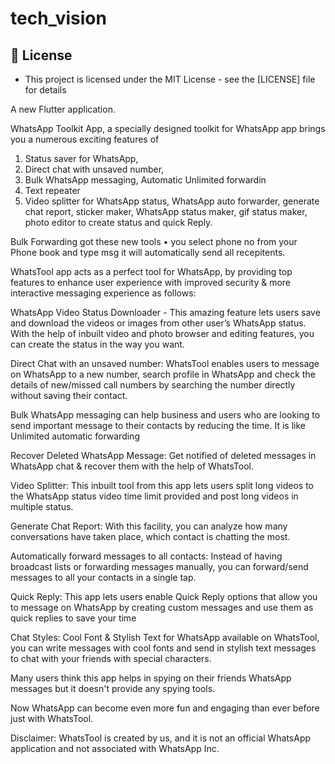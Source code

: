 # tech_vision

## 🔑 License
- This project is licensed under the MIT License - see the [LICENSE] file for details



A new Flutter application.        

WhatsApp Toolkit App, a specially designed toolkit for WhatsApp app brings you a numerous exciting features of

1. Status saver for WhatsApp,
2. Direct chat with unsaved number,
3. Bulk WhatsApp messaging, Automatic Unlimited forwardin
4. Text repeater
7. Video splitter for WhatsApp status,
WhatsApp auto forwarder, generate chat report, sticker maker, WhatsApp status maker, gif status maker, photo editor to create status and quick Reply.

Bulk Forwarding got these new tools
• you select phone no from your Phone book and type msg it will automatically send all recepitents.

WhatsTool app acts as a perfect tool for WhatsApp, by providing top features to enhance user experience with improved security & more interactive messaging experience as follows:

WhatsApp Video Status Downloader - This amazing feature lets users save and download the videos or images from other user’s WhatsApp status. With the help of inbuilt video and photo browser and editing features, you can create the status in the way you want.

Direct Chat with an unsaved number: WhatsTool enables users to message on WhatsApp to a new number, search profile in WhatsApp and check the details of new/missed call numbers by searching the number directly without saving their contact.

Bulk WhatsApp messaging can help business and users who are looking to send important message to their contacts by reducing the time. It is like Unlimited automatic forwarding

Recover Deleted WhatsApp Message: Get notified of deleted messages in WhatsApp chat & recover them with the help of WhatsTool.

Video Splitter: This inbuilt tool from this app lets users split long videos to the WhatsApp status video time limit provided and post long videos in multiple status.

Generate Chat Report: With this facility, you can analyze how many conversations have taken place, which contact is chatting the most.

Automatically forward messages to all contacts: Instead of having broadcast lists or forwarding messages manually, you can forward/send messages to all your contacts in a single tap.

Quick Reply: This app lets users enable Quick Reply options that allow you to message on WhatsApp by creating custom messages and use them as quick replies to save your time

Chat Styles: Cool Font & Stylish Text for WhatsApp available on WhatsTool, you can write messages with cool fonts and send in stylish text messages to chat with your friends with special characters.

Many users think this app helps in spying on their friends WhatsApp messages but it doesn't provide any spying tools.

Now WhatsApp can become even more fun and engaging than ever before just with WhatsTool.

Disclaimer: WhatsTool is created by us, and it is not an official WhatsApp application and not associated with WhatsApp Inc.
